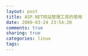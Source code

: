```yaml
---
layout: post
title: ASP.NET网站管理工具的使用
date: 2009-03-24 23:54:20
comments: true
sharing: true
categories: linux
tags: 
---
```


<img src="/Blogs/image.axd?picture=2009%2f3%2f2009-03-24_00012.png" alt="" />